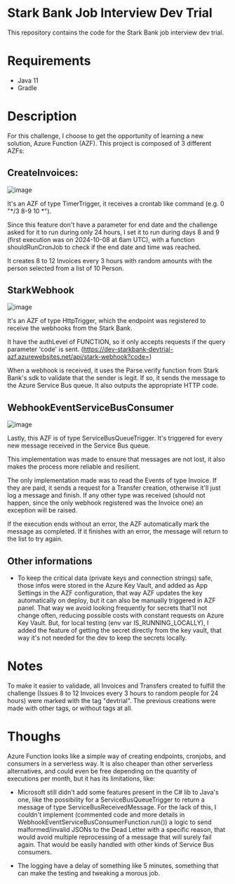 # Stark Bank Job Interview Dev Trial

This repository contains the code for the Stark Bank job interview dev trial.

# Requirements

- Java 11
- Gradle

# Description

For this challenge, I choose to get the opportunity of learning a new solution, Azure Function (AZF).
This project is composed of 3 different AZFs:
## CreateInvoices:
  ![image](https://github.com/user-attachments/assets/5b2954a5-9d6e-454f-b58f-de1874e5f2cd)
  
  It's an AZF of type TimerTrigger, it receives a crontab like command (e.g. 0 "*/3 8-9 10 *").
  
  Since this feature don't have a parameter for end date and the challenge asked for it to run during only 24 hours, I set it to run during days 8 and 9 (first execution was on 2024-10-08 at 6am UTC), 
  with a function shouldRunCronJob to check if the end date and time was reached.

  It creates 8 to 12 Invoices every 3 hours with random amounts with the person selected from a list of 10 Person.

## StarkWebhook
  ![image](https://github.com/user-attachments/assets/6fabaca5-a4e6-4874-84d3-558956028d25)

  It's an AZF of type HttpTrigger, which the endpoint was registered to receive the webhooks from the Stark Bank. 
  
  It have the authLevel of FUNCTION, so it only accepts requests if the query parameter 'code' is sent. (https://dev-starkbank-devtrial-azf.azurewebsites.net/api/stark-webhook?code=<azure function key>)

  When a webhook is received, it uses the Parse.verify function from Stark Bank's sdk to validate that the sender is legit. If so, it sends the message to the Azure Service Bus queue. It also outputs the appropriate HTTP code.

## WebhookEventServiceBusConsumer
  ![image](https://github.com/user-attachments/assets/b2c51df8-a75c-4790-aa50-5383fa7d8543)

  Lastly, this AZF is of type ServiceBusQueueTrigger. It's triggered for every new message received in the Service Bus queue. 
  
  This implementation was made to ensure that messages are not lost, it also makes the process more reliable and resilient.
  
  The only implementation made was to read the Events of type Invoice. If they are paid, it sends a request for a Transfer creation, otherwise it'll just log a message and finish. 
  If any other type was received (should not happen, since the only webhook registered was the Invoice one) an exception will be raised.

  If the execution ends without an error, the AZF automatically mark the message as completed. If it finishes with an error, the message will return to the list to try again.

## Other informations
  - To keep the critical data (private keys and connection strings) safe, those infos were stored in the Azure Key Vault, and added as App Settings in the AZF configuration, that way AZF updates the key automatically on deploy, but it can also be manually triggered in AZF panel. 
  That way we avoid looking frequently for secrets that'll not change often, reducing possible costs with constant requests on Azure Key Vault. 
  But, for local testing (env var IS_RUNNING_LOCALLY), I added the feature of getting the secret directly from the key vault, that way it's not needed for the dev to keep the secrets locally.

# Notes
  To make it easier to validade, all Invoices and Transfers created to fulfill the challenge (Issues 8 to 12 Invoices every 3 hours to random people for 24 hours) were marked with the tag "devtrial". The previous creations were made with other tags, or without tags at all.

# Thoughs

  Azure Function looks like a simple way of creating endpoints, cronjobs, and consumers in a serverless way. It is also cheaper than other serverless alternatives, and could even be free depending on the quantity of executions per month, but it has its limitations, like:
  
  - Microsoft still didn't add some features present in the C# lib to Java's one, like the possibility for a ServiceBusQueueTrigger to return a message of type ServiceBusReceivedMessage. For the lack of this,
    I couldn't implement (commented code and more details in WebhookEventServiceBusConsumerFunction.run()) a logic to send malformed/invalid JSONs to the Dead Letter with a specific reason, that would avoid multiple reprocessing of a message that will surely fail again. That would be easily handled with other kinds of Service Bus consumers.

  - The logging have a delay of something like 5 minutes, something that can make the testing and tweaking a morous job.

